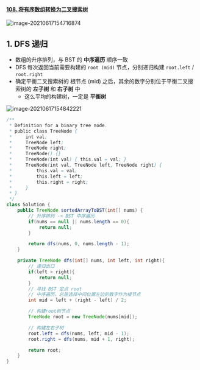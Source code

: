 #### [108. 将有序数组转换为二叉搜索树](https://leetcode-cn.com/problems/convert-sorted-array-to-binary-search-tree/)

![image-20210617154716874](https://raw.githubusercontent.com/TWDH/Leetcode-From-Zero/pictures/img/image-20210617154716874.png)

## 1. DFS 递归

* 数组的升序排列，与 BST 的 **中序遍历** 顺序一致
* DFS 每次返回当前需要构建的 `root (mid)` 节点，分别递归构建 `root.left` / `root.right`
* 确定平衡二叉搜索树的 根节点 (mid) 之后，其余的数字分别位于平衡二叉搜索树的 **左子树** 和 **右子树** 中
  * 这么平均的构建树，一定是 **平衡树**

![image-20210617154842221](https://raw.githubusercontent.com/TWDH/Leetcode-From-Zero/pictures/img/image-20210617154842221.png)

```java
/**
 * Definition for a binary tree node.
 * public class TreeNode {
 *     int val;
 *     TreeNode left;
 *     TreeNode right;
 *     TreeNode() {}
 *     TreeNode(int val) { this.val = val; }
 *     TreeNode(int val, TreeNode left, TreeNode right) {
 *         this.val = val;
 *         this.left = left;
 *         this.right = right;
 *     }
 * }
 */
class Solution {
    public TreeNode sortedArrayToBST(int[] nums) {
        // 升序排列 -> BST 中序遍历
        if(nums == null || nums.length == 0){
            return null;
        }

        return dfs(nums, 0, nums.length - 1);
    }

    private TreeNode dfs(int[] nums, int left, int right){
        // 递归出口
        if(left > right){
            return null;
        }
        // 寻找 BST 定点 root
        // 中序遍历，总是选择中间位置左边的数字作为根节点
        int mid = left + (right - left) / 2;

        // 构建root树节点
        TreeNode root = new TreeNode(nums[mid]);

        // 构建左右子树
        root.left = dfs(nums, left, mid - 1);
        root.right = dfs(nums, mid + 1, right);

        return root;
    }
}
```
















